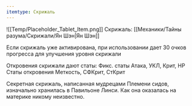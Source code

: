 ```yaml
---
itemtype: Скрижаль
---
```

![[Temp/Placeholder_Tablet_Item.png]]
Скрижаль: [[Механики/Тайны разума/Скрижали/Ян Шэн|Ян Шэн]]

Если скрижаль уже активирована, при использовании дает 30 очков прогресса для улучшения уровня скрижали

Откровения скрижали дают статы:
Фикс. статы Атака, УКЛ, Крит, HP
Статы откровения Меткость, СФКрит, СтКрит

Секретная скрижаль, написанная мудрецами Племени сидов, изначально хранилась в Павильоне Линси. Как она оказалась на материке никому неизвестно.
